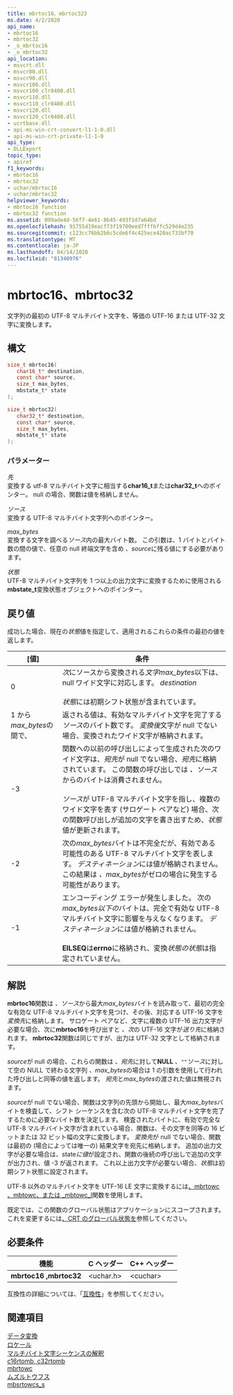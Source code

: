 ```yaml
---
title: mbrtoc16、mbrtoc323
ms.date: 4/2/2020
api_name:
- mbrtoc16
- mbrtoc32
- _o_mbrtoc16
- _o_mbrtoc32
api_location:
- msvcrt.dll
- msvcr80.dll
- msvcr90.dll
- msvcr100.dll
- msvcr100_clr0400.dll
- msvcr110.dll
- msvcr110_clr0400.dll
- msvcr120.dll
- msvcr120_clr0400.dll
- ucrtbase.dll
- api-ms-win-crt-convert-l1-1-0.dll
- api-ms-win-crt-private-l1-1-0
api_type:
- DLLExport
topic_type:
- apiref
f1_keywords:
- mbrtoc16
- mbrtoc32
- uchar/mbrtoc16
- uchar/mbrtoc32
helpviewer_keywords:
- mbrtoc16 function
- mbrtoc32 function
ms.assetid: 099ade4d-56f7-4e61-8b45-493f1d7a64bd
ms.openlocfilehash: 91755d19eacf73f19700eed7fffbffc529d4e235
ms.sourcegitcommit: c123cc76bb2b6c5cde6f4c425ece420ac733bf70
ms.translationtype: MT
ms.contentlocale: ja-JP
ms.lasthandoff: 04/14/2020
ms.locfileid: "81340976"
---
```

# <a name="mbrtoc16-mbrtoc32"></a>mbrtoc16、mbrtoc32

文字列の最初の UTF-8 マルチバイト文字を、等価の UTF-16 または UTF-32 文字に変換します。

## <a name="syntax"></a>構文

```C
size_t mbrtoc16(
   char16_t* destination,
   const char* source,
   size_t max_bytes,
   mbstate_t* state
);

size_t mbrtoc32(
   char32_t* destination,
   const char* source,
   size_t max_bytes,
   mbstate_t* state
);
```

### <a name="parameters"></a>パラメーター

*先*\
変換する utf-8 マルチバイト文字に相当する**char16_t**または**char32_t**へのポインター。 null の場合、関数は値を格納しません。

*ソース*\
変換する UTF-8 マルチバイト文字列へのポインター。

*max_bytes*\
変換する文字を調べる*ソース*内の最大バイト数。 この引数は、1 バイトとバイト数の間の値で、任意の null 終端文字を含め *、source*に残る値にする必要があります。

*状態*\
UTF-8 マルチバイト文字列を 1 つ以上の出力文字に変換するために使用される**mbstate_t**変換状態オブジェクトへのポインター。

## <a name="return-value"></a>戻り値

成功した場合、現在の*状態*値を指定して、適用されるこれらの条件の最初の値を返します。

|[値]|条件|
|-----------|---------------|
|0|*次*にソースから変換される*文字max_bytes*以下は、null ワイド文字に対応します。 *destination*<br /><br /> *状態*には初期シフト状態が含まれています。|
|1 から*max_bytes*の間で、|返される値は、有効なマルチバイト文字を完了する*ソース*のバイト数です。 *変換後*文字が null でない場合、変換されたワイド文字が格納されます。|
|-3|関数への以前の呼び出しによって生成された次のワイド文字は、*宛先*が null でない場合、*宛先*に格納されています。 この関数の呼び出しでは *、ソース*からのバイトは消費されません。<br /><br /> *ソース*が UTF-8 マルチバイト文字を指し、複数のワイド文字を表す (サロゲート ペアなど) 場合、次の関数呼び出しが追加の文字を書き出すため、*状態*値が更新されます。|
|-2|次の*max_bytes*バイトは不完全だが、有効である可能性のある UTF-8 マルチバイト文字を表します。 *デスティネーション*には値が格納されません。 この結果は *、max_bytes*がゼロの場合に発生する可能性があります。|
|-1|エンコーディング エラーが発生しました。 次の*max_bytes以下の*バイトは、完全で有効な UTF-8 マルチバイト文字に影響を与えなくなります。 *デスティネーション*には値が格納されません。<br /><br /> **EILSEQ**は**errno**に格納され、変換*状態の状態*は指定されていません。|

## <a name="remarks"></a>解説

**mbrtoc16**関数は *、ソース*から最大*max_bytes*バイトを読み取って、最初の完全な有効な UTF-8 マルチバイト文字を見つけ、その後、対応する UTF-16 文字を*変換先*に格納します。 サロゲート ペアなど、文字に複数の UTF-16 出力文字が必要な場合、次に**mbrtoc16**を呼び出すと *、次*の UTF-16 文字が*送り先*に格納されます。 **mbrtoc32**関数は同じですが、出力は UTF-32 文字として格納されます。

*source*が null の場合、これらの関数は *、宛先*に対して**NULL** 、`""`*ソース*に対して空の NULL で終わる文字列 *、max_bytes*の場合は 1 の引数を使用して行われた呼び出しと同等の値を返します。 *宛先*と*max_bytes*の渡された値は無視されます。

*source*が null でない場合、関数は文字列の先頭から開始し、最大*max_bytes*バイトを検査して、シフト シーケンスを含む次の UTF-8 マルチバイト文字を完了するために必要なバイト数を決定します。 検査されたバイトに、有効で完全な UTF-8 マルチバイト文字が含まれている場合、関数は、その文字を同等の 16 ビットまたは 32 ビット幅の文字に変換します。 *変換先*が null でない場合、関数は最初の (場合によっては唯一の) 結果文字を宛先に格納します。 追加の出力文字が必要な場合は、state*に値*が設定され、関数の後続の呼び出しで追加の文字が出力され、値 -3 が返されます。 これ以上出力文字が必要ない場合、*状態*は初期シフト状態に設定されます。

UTF-8 以外のマルチバイト文字を UTF-16 LE 文字に変換するには[、mbrtowc](mbrtowc.md) [、mbtowc、または _mbtowc_l](mbtowc-mbtowc-l.md)関数を使用します。

既定では、この関数のグローバル状態はアプリケーションにスコープされます。 これを変更するには[、CRT のグローバル状態を](../global-state.md)参照してください。

## <a name="requirements"></a>必要条件

|機能|C ヘッダー|C++ ヘッダー|
|--------------|--------------|------------------|
|**mbrtoc16** **,mbrtoc32**|\<uchar.h>|\<cuchar>|

互換性の詳細については、「[互換性](../compatibility.md)」を参照してください。

## <a name="see-also"></a>関連項目

[データ変換](../data-conversion.md)\
[ロケール](../locale.md)\
[マルチバイト文字シーケンスの解釈](../interpretation-of-multibyte-character-sequences.md)\
[c16rtomb, c32rtomb](c16rtomb-c32rtomb1.md)\
[mbrtowc](mbrtowc.md)\
[ムズルトウフス](mbsrtowcs.md)\
[mbsrtowcs_s](mbsrtowcs-s.md)
